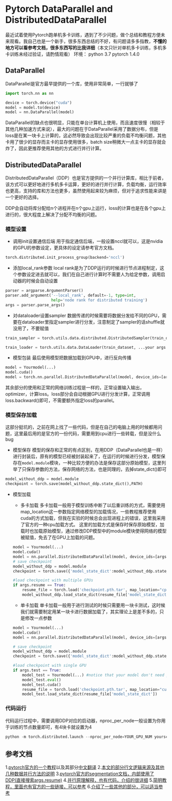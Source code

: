 # Pytorch DataParallel and DistributedDataParallel

最近试着使用Pytorch跑单机多卡训练，遇到了不少问题，做个总结和教程方便未来观看。我自己也是一个新手，很多东西总结的不好，有问题请多多指教，**不懂的地方可以看参考文档，很多东西写的比我详细**（本文只针对单机多卡训练，多机多卡训练未经过验证，请酌情观看）
环境：
python 3.7
pytorch 1.4.0



## DataParallel

DataParallel是官方最早提供的一个库，使用非常简单，一行就够了

```python
import torch.nn as nn

device = torch.device("cuda")
model = model.to(device)
model = nn.DataParallel(model)
```



DataParallel的缺点也很明显，只能在单台计算机上使用，而且速度很慢（相较于其他几种加速方式来说），最大的问题在于DataParallel采用了数据分布，但是loss是在某一块卡上计算的，这必然导致会出现比较严重的负载不均衡问题，其他卡用了很少的显存而主卡的显存使用很多，batch size稍微大一点主卡的显存就会炸了，因此更推荐使用其他的方式进行并行计算。



## DistributedDataParallel

DistributedDataParallel（DDP）也是官方提供的一个并行计算库，相比于前者，该方式可以更好地进行多机多卡运算，更好的进行并行计算，负载均衡，运行效率也更高，支持的库和方法也更多，虽然使用起来较为麻烦，但对于追求性能来讲是一个更好的选择。

DDP会自动将库分配给n个进程并在n个gpu上运行，loss的计算也是在各个gpu上进行的，很大程度上解决了分配不均衡的问题。

### 模型设置
- 调用init设置通信后端
用于指定通信后端，一般设置nccl就可以，这是nvidia的GPU的参数设定，更具体的设定请参考官方文档。
```python
torch.distributed.init_process_group(backend='nccl')
```

- 添加local_rank参数
local rank是为了DDP运行的时候进行节点进程制定，这个参数设定进去就可以，我们在自己进行计算时不需要人为给定参数，调用启动器的时候会自动设置
```python
parser = argparse.ArgumentParser()
parser.add_argument('--local_rank', default=-1, type=int,
                    help='node rank for distributed training')
args = parser.parse_args()
```

- 对dataloader设置sampler
数据传递的时候需要将数据分发给不同的GPU，需要在dataloader里指定sampler进行分发，注意制定了sampler的话shuffle就没用了，不要赋值
```python
train_sampler = torch.utils.data.distributed.DistributedSampler(train_dataset)

train_loader = torch.utils.data.DataLoader(train_dataset, ...your args..., sampler=train_sampler)
```

- 模型包装
最后使用模型把数据加载到GPU中，进行反向传播
```python
model = Yourmodel(...)
model.cuda()
model = torch.nn.parallel.DistributedDataParallel(model, device_ids=[args.local_rank], output_device=[args.local_rank])
```

其余部分的使用和正常的网络训练过程是一样的，正常设置输入输出，optimizer，计算loss。loss部分会自动根据GPU进行分发计算，正常调用loss.backward()即可，不需要额外指定loss的parallel。

### 模型保存加载
这部分挺坑的，之前在网上找了一些代码，但是在自己的电脑上用的时候都用问题，这里最后用的是官方的一份代码，需要用到cpu进行一些转载，但是没什么bug

- 模型保存
模型的保存和正常的有点区别，在用DDP（DataParallel也是一样）进行封装后，原有的模型已经被封装起来了，在运行的时候进行分发，模型保存在```model.module```模块，一种比较方便的办法是保存这部分原始模型，这里列举了只保存参数的方法，保存网络的方法，也是同理的，去掉state_dict()即可
```python
model_without_ddp = model.module
checkpoint = torch.save(model_without_ddp.state_dict(),PATH)
```

- 模型加载

    - 多卡加载
      多卡加载一般用于模型训练中断了以后重训练的方式，需要使用map_location这一参数指定网络模型的加载情况，一些教程推荐使用cuda的方式加载，但我在实验的时候总会出现进程上的错误，这里我采用了官方的一种cpu加载方式。
      这里的加载方式是保存时保存原始模型，加载时也加载原始模型，通过修改DDP模型中的module模块使得网络的模型被赋值，免去了在GPU上加载的问题。
    ```python
    model = Yourmodel(...)
    model.cuda()
    model = nn.parallel.DistributedDataParallel(model, device_ids=[args.local_rank], output_device=[args.local_rank])
    # save checkpoint
    model_without_ddp = model.module
    checkpoint = torch.save({'model_state_dict':model_without_ddp.state_dict()},PATH)
    
    #load checkpoint with multiple GPUs
    if args.resume == True:
        resume_file = torch.load('checkpoint.pth.tar', map_location="cpu")
        model_without_ddp.load_state_dict(resume_file['model_state_dict'])
    ```
    - 单卡加载
      单卡加载一般用于进行测试的时候只需要用一块卡测试，这时候我们就需要制定用某一块卡进行数据加载了，其实理论上是差不多的，只是修改一点参数
    ```python
    model = Yourmodel(...)
    model.cuda()
    model = nn.parallel.DistributedDataParallel(model, device_ids=[args.local_rank], output_device=[args.local_rank])
    
    # save checkpoint
    model_without_ddp = model.module
    checkpoint = torch.save({'model_state_dict':model_without_ddp.state_dict()},PATH)
    
    #load checkpoint with single GPU
    if args.test == True:
        model_test = Yourmodel(...) #notice that your model don't need parallel here
        model_test.eval()
        model_test.cuda()
        resume_file = torch.load('checkpoint.pth.tar', map_location="cuda:0")
        model_test.load_state_dict(resume_file['model_state_dict'])
    ```
    

### 代码运行
代码运行过程中，需要调用DDP对应的启动器，nproc_per_node一般设置为你用于训练的节点数量即可，有4块卡就设置为4
```python
python -m torch.distributed.launch --nproc_per_node=YOUR_GPU_NUM yourscript.py
```
## 参考文档
1.[pytorch官方的一个教程](https://pytorch.org/tutorials/intermediate/ddp_tutorial.html)以及其部分[中文翻译](https://blog.csdn.net/qq_36387683/article/details/107589883)
2.[本文的部分行文逻辑来源及其他几种数据并行方法的说明](https://zhuanlan.zhihu.com/p/98535650)
3.[pytorch官方的segmentation文档，内部使用了DDP(直接搜索args.resume)](https://github.com/pytorch/vision/blob/master/references/segmentation/train.py)
4.[并行原理解释，也有代码，介绍的很详细](https://www.cnblogs.com/yh-blog/p/12877922.html)
5.[简明教程，里面也有官方的一些链接，可以参考](https://zhuanlan.zhihu.com/p/113694038)
6.[介绍了一些其他的部分，可以适当参考](https://blog.csdn.net/m0_38008956/article/details/86559432)